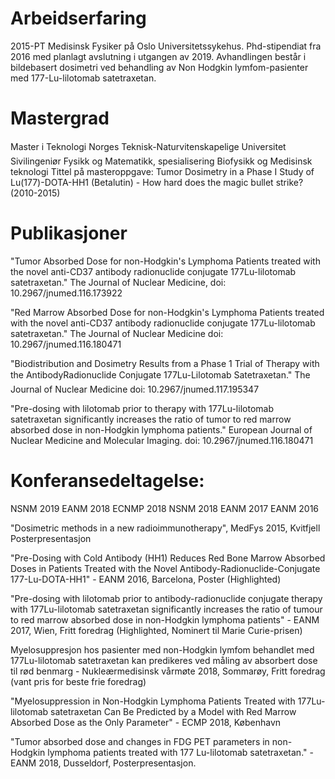 
# Arbeidserfaring

2015-PT Medisinsk Fysiker på Oslo Universitetssykehus. 
Phd-stipendiat fra 2016 med planlagt avslutning i utgangen av 2019. 
Avhandlingen består i bildebasert dosimetri ved behandling av Non Hodgkin lymfom-pasienter med 177-Lu-lilotomab satetraxetan.

# Mastergrad

Master i Teknologi Norges Teknisk-Naturvitenskapelige Universitet
Sivilingeniør Fysikk og Matematikk, spesialisering Biofysikk og Medisinsk teknologi
Tittel på masteroppgave: Tumor Dosimetry in a Phase I Study of Lu(177)-DOTA-HH1 (Betalutin) - How hard does the magic bullet strike? (2010-2015)

# Publikasjoner

"Tumor Absorbed Dose for non-Hodgkin's Lymphoma Patients treated with the novel anti-CD37 antibody radionuclide conjugate 177Lu-lilotomab satetraxetan." The Journal of Nuclear Medicine, doi: 10.2967/jnumed.116.173922

"Red Marrow Absorbed Dose for non-Hodgkin's Lymphoma Patients treated with the novel anti-CD37 antibody radionuclide conjugate 177Lu-lilotomab satetraxetan." The Journal of Nuclear Medicine doi: 10.2967/jnumed.116.180471

"Biodistribution and Dosimetry Results from a Phase 1 Trial of Therapy with the AntibodyRadionuclide Conjugate 177Lu-Lilotomab Satetraxetan." The Journal of Nuclear Medicine doi: 10.2967/jnumed.117.195347

"Pre-dosing with lilotomab prior to therapy with 177Lu-lilotomab satetraxetan significantly increases the ratio of tumor to red marrow absorbed dose in non-Hodgkin lymphoma patients." European Journal of Nuclear Medicine and Molecular Imaging.  doi: 10.2967/jnumed.116.180471

# Konferansedeltagelse:

NSNM 2019
EANM 2018
ECNMP 2018
NSNM 2018
EANM 2017
EANM 2016

"Dosimetric methods in a new radioimmunotherapy",  MedFys 2015, Kvitfjell
Posterpresentasjon

"Pre-Dosing with Cold Antibody (HH1) Reduces Red Bone Marrow Absorbed Doses in Patients Treated with the Novel Antibody-Radionuclide-Conjugate 177-Lu-DOTA-HH1" - EANM 2016, Barcelona, Poster (Highlighted)

"Pre-dosing with lilotomab prior to antibody-radionuclide conjugate therapy with 177Lu-lilotomab satetraxetan significantly increases the ratio of tumour to red marrow absorbed dose in non-Hodgkin lymphoma patients" - EANM 2017, Wien, Fritt foredrag (Highlighted, Nominert til Marie Curie-prisen)

Myelosuppresjon hos pasienter med non-Hodgkin lymfom behandlet med 177Lu-lilotomab satetraxetan kan predikeres ved måling av absorbert dose til rød benmarg - Nukleærmedisinsk vårmøte 2018, Sommarøy, Fritt foredrag (vant pris for beste frie foredrag)

"Myelosuppression in Non-Hodgkin Lymphoma Patients Treated with 177Lu-lilotomab satetraxetan Can Be Predicted by a Model with Red Marrow Absorbed Dose as the Only Parameter" - ECMP 2018, København

"Tumor absorbed dose and changes in FDG PET parameters in non-Hodgkin lymphoma patients treated with 177 Lu-lilotomab satetraxetan." - EANM 2018, Dusseldorf, Posterpresentasjon.


